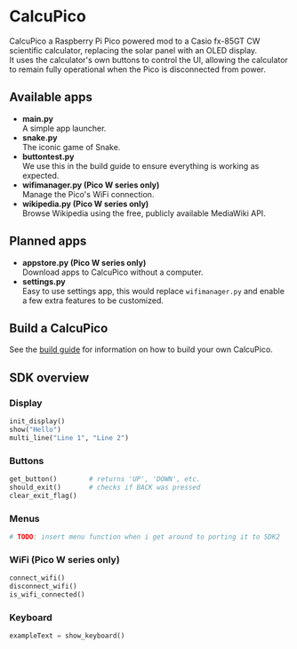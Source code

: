 # CalcuPico
CalcuPico a Raspberry Pi Pico powered mod to a Casio fx-85GT CW scientific calculator, replacing the solar panel with an OLED display.  
It uses the calculator's own buttons to control the UI, allowing the calculator to remain fully operational when the Pico is disconnected from power.

## Available apps
- **main.py**  
A simple app launcher.
- **snake.py**  
The iconic game of Snake.
- **buttontest.py**  
We use this in the build guide to ensure everything is working as expected.  
- **wifimanager.py (Pico W series only)**  
Manage the Pico's WiFi connection.
- **wikipedia.py (Pico W series only)**  
Browse Wikipedia using the free, publicly available MediaWiki API.

## Planned apps
- **appstore.py (Pico W series only)**  
Download apps to CalcuPico without a computer.
- **settings.py**  
Easy to use settings app, this would replace `wifimanager.py` and enable a few extra features to be customized.

## Build a CalcuPico
See the [build guide](/buildguide/guide.md) for information on how to build your own CalcuPico.

## SDK overview

### Display
```python
init_display()
show("Hello")
multi_line("Line 1", "Line 2")
```

### Buttons
```python
get_button()        # returns 'UP', 'DOWN', etc.
should_exit()       # checks if BACK was pressed
clear_exit_flag()
```

### Menus
```python
# TODO: insert menu function when i get around to porting it to SDK2
```

### WiFi (Pico W series only)
```python
connect_wifi()
disconnect_wifi()
is_wifi_connected()
```

### Keyboard
```python
exampleText = show_keyboard()
```
